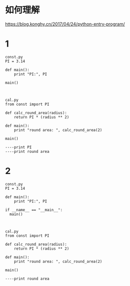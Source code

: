

# 如何理解

https://blog.konghy.cn/2017/04/24/python-entry-program/

#  1

    const.py
    PI = 3.14

    def main():
        print "PI:", PI

    main()
    
    
    
    cal.py
    from const import PI

    def calc_round_area(radius):
        return PI * (radius ** 2)

    def main():
        print "round area: ", calc_round_area(2)

    main()
    
    ----print PI
    ----print round area
    

#  2

    const.py
    PI = 3.14

    def main():
        print "PI:", PI
  
    if __name__ == "__main__":
      main()
    
   
    
    cal.py
    from const import PI

    def calc_round_area(radius):
        return PI * (radius ** 2)

    def main():
        print "round area: ", calc_round_area(2)

    main()
   
    ----print round area
    
    
    
